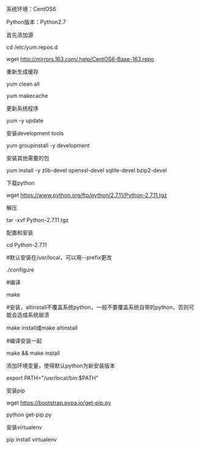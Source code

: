 系统环境：CentOS6

Python版本：Python2.7

首先添加源

cd /etc/yum.repos.d

wget http://mirrors.163.com/.help/CentOS6-Base-163.repo

重新生成缓存

yum clean all

yum makecache

更新系统程序

yum -y update

安装development tools

yum groupinstall -y development

安装其他需要的包

yum install -y zlib-devel openssl-devel sqlite-devel bzip2-devel

下载python

wget https://www.python.org/ftp/python/2.7.11/Python-2.7.11.tgz

解压

tar -xvf Python-2.7.11.tgz

配置和安装

cd Python-2.7.11

\#默认安装在/usr/local，可以用--prefix更改

./configure

\#编译

make

\#安装，altinstall不覆盖系统python，一般不要覆盖系统自带的python，否则可能会造成系统崩溃

make install或make altinstall

\#编译安装一起

make && make install

添加环境变量，使得默认python为新安装版本

export PATH="/usr/local/bin:$PATH"

安装pip

wget https://bootstrap.pypa.io/get-pip.py

python get-pip.py

安装virtualenv

pip install virtualenv


